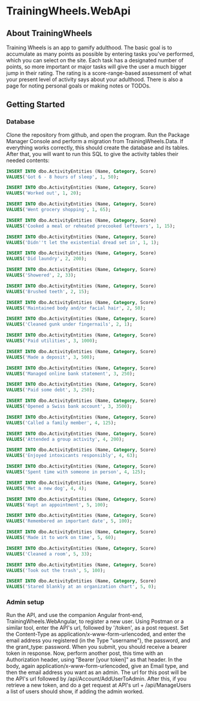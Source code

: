 # TrainingWheels.WebApi

## About TrainingWheels
Training Wheels is an app to gamify adulthood. The basic goal is to accumulate as many points as possible
by entering tasks you've performed, which you can select on the site. Each task has a designated number
of points, so more important or major tasks will give the user a much bigger jump in their rating.
The rating is a score-range-based assessment of what your present level of activity says about your
adulthood. There is also a page for noting personal goals or making notes or TODOs.

## Getting Started

### Database
Clone the repository from github, and open the program. Run the Package Manager Console and perform a 
migration from TrainingWheels.Data. If everything works correctly, this should create the database
and its tables. After that, you will want to run this SQL to give the activity tables their needed contents:
```sql
INSERT INTO dbo.ActivityEntities (Name, Category, Score)
VALUES('Got 6 - 8 hours of sleep', 1, 50);

INSERT INTO dbo.ActivityEntities (Name, Category, Score)
VALUES('Worked out', 1, 20);

INSERT INTO dbo.ActivityEntities (Name, Category, Score)
VALUES('Went grocery shopping', 1, 65);

INSERT INTO dbo.ActivityEntities (Name, Category, Score)
VALUES('Cooked a meal or reheated precooked leftovers', 1, 15);

INSERT INTO dbo.ActivityEntities (Name, Category, Score)
VALUES('Didn''t let the existential dread set in', 1, 1);

INSERT INTO dbo.ActivityEntities (Name, Category, Score)
VALUES('Did laundry', 2, 200);

INSERT INTO dbo.ActivityEntities (Name, Category, Score)
VALUES('Showered', 2, 33);

INSERT INTO dbo.ActivityEntities (Name, Category, Score)
VALUES('Brushed teeth', 2, 15);

INSERT INTO dbo.ActivityEntities (Name, Category, Score)
VALUES('Maintained body and/or facial hair', 2, 50);

INSERT INTO dbo.ActivityEntities (Name, Category, Score)
VALUES('Cleaned gunk under fingernails', 2, 1);

INSERT INTO dbo.ActivityEntities (Name, Category, Score)
VALUES('Paid utilities', 3, 1000);

INSERT INTO dbo.ActivityEntities (Name, Category, Score)
VALUES('Made a deposit', 3, 500);

INSERT INTO dbo.ActivityEntities (Name, Category, Score)
VALUES('Managed online bank statement', 3, 250);

INSERT INTO dbo.ActivityEntities (Name, Category, Score)
VALUES('Paid some debt', 3, 250);

INSERT INTO dbo.ActivityEntities (Name, Category, Score)
VALUES('Opened a Swiss bank account', 3, 3500);

INSERT INTO dbo.ActivityEntities (Name, Category, Score)
VALUES('Called a family member', 4, 125);

INSERT INTO dbo.ActivityEntities (Name, Category, Score)
VALUES('Attended a group activity', 4, 200);

INSERT INTO dbo.ActivityEntities (Name, Category, Score)
VALUES('Enjoyed intoxicants responsibly', 4, 63);

INSERT INTO dbo.ActivityEntities (Name, Category, Score)
VALUES('Spent time with someone in person', 4, 125);

INSERT INTO dbo.ActivityEntities (Name, Category, Score)
VALUES('Met a new dog', 4, 4);

INSERT INTO dbo.ActivityEntities (Name, Category, Score)
VALUES('Kept an appointment', 5, 100);

INSERT INTO dbo.ActivityEntities (Name, Category, Score)
VALUES('Remembered an important date', 5, 100);

INSERT INTO dbo.ActivityEntities (Name, Category, Score)
VALUES('Made it to work on time', 5, 60);

INSERT INTO dbo.ActivityEntities (Name, Category, Score)
VALUES('Cleaned a room', 5, 33);

INSERT INTO dbo.ActivityEntities (Name, Category, Score)
VALUES('Took out the trash', 5, 100);

INSERT INTO dbo.ActivityEntities (Name, Category, Score)
VALUES('Stared blankly at an organization chart', 5, 0);
```

### Admin setup
Run the API, and use the companion Angular front-end, TrainingWheels.WebAngular, to register a new user.
Using Postman or a similar tool, enter the API's url, followed by '/token', as a post request. Set the
Content-Type as application/x-www-form-urlencoded, and enter the email address you registered (in the Type
"username"), the password, and the grant_type: password. When you submit, you should receive a bearer token
in response.
Now, perform another post, this time with an Authorization header, using "Bearer [your token]" as that
header. In the body, again application/x-www-form-urlencoded, give an Email type, and then the email address
you want as an admin. The url for this post will be the API's url followed by
/api/Account/AddUserToAdmin. After this, if you retrieve a new token, and do a get request at
API's url + /api/ManageUsers a list of users should show, if adding the admin worked.
